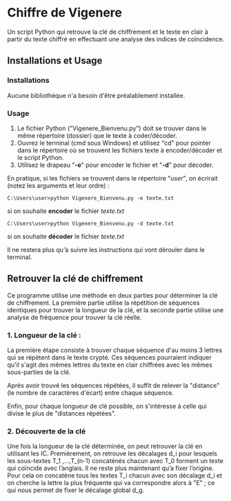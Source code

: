 # Chiffre de Vigenere

Un script Python qui retrouve la clé de chiffrement et le texte en clair à partir du texte chiffré en effectuant une analyse des indices de coïncidence.



## Installations et Usage

### Installations

Aucune bibliothèque n'a besoin d'être préalablement installée.

### Usage

1. Le fichier Python ("Vigenere_Bienvenu.py") doit se trouver dans le même répertoire (dossier) que le texte à coder/décoder. 
2. Ouvrez le terminal (cmd sous Windows) et utilisez "cd" pour pointer dans le répertoire où se trouvent les fichiers texte à encoder/décoder et le script Python.
3. Utilisez le drapeau "**-e**" pour encoder le fichier et "**-d**" pour décoder. 

En pratique, si les fichiers se trouvent dans le répertoire "*user*", on écrirait (notez les arguments et leur ordre) :
```
C:\Users\user>python Vigenere_Bienvenu.py -e texte.txt
```
si on souhaite **encoder** le fichier *texte.txt* 
```
C:\Users\user>python Vigenere_Bienvenu.py -d texte.txt
```
si on souhaite **décoder** le fichier *texte.txt*

Il ne restera plus qu'à suivre les instructions qui vont dérouler dans le terminal. 



## Retrouver la clé de chiffrement

Ce programme utilise une méthode en deux parties pour déterminer la clé de chiffrement. La première partie utilise la répétition de séquences identiques pour trouver la longueur de la clé, et la seconde partie utilise une analyse de fréquence pour trouver la clé réelle.



### 1. Longueur de la clé :

La première étape consiste à trouver chaque séquence d'au moins 3 lettres qui se répètent dans le texte crypté. Ces séquences pourraient indiquer qu'il s'agit des mêmes lettres du texte en clair chiffrées avec les mêmes sous-parties de la clé.

Après avoir trouvé les séquences répétées, il suffit de relever la "distance" (le nombre de caractères d'écart) entre chaque séquence.

Enfin, pour chaque longueur de clé possible, on s'intéresse à celle qui divise le plus de "distances répétées".



### 2. Découverte de la clé

Une fois la longueur de la clé déterminée, on peut retrouver la clé en utilisant les IC. 
Premièrement, on retrouve les décalages d_i pour lesquels les sous-textes T_1  ,…,T_(n-1)  concaténés chacun avec T_0 forment un texte qui coïncide avec l’anglais.
Il ne reste plus maintenant qu’a fixer l’origine. Pour cela on concatène tous les textes T_i chacun avec son décalage d_i et on cherche la lettre la plus fréquente qui va correspondre alors à "E" ; ce qui nous permet de fixer le décalage global d_g.
